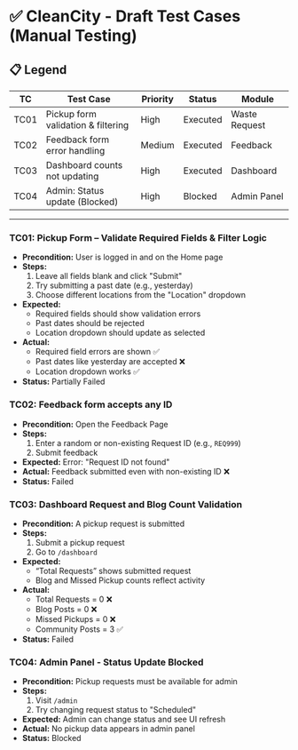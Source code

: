 # ✅ CleanCity - Draft Test Cases (Manual Testing)

## 📋 Legend
| TC | Test Case | Priority | Status | Module |
|----|-----------|----------|--------|--------|
| TC01 | Pickup form validation & filtering | High | Executed | Waste Request |
| TC02 | Feedback form error handling | Medium | Executed | Feedback |
| TC03 | Dashboard counts not updating | High | Executed | Dashboard |
| TC04 | Admin: Status update (Blocked) | High | Blocked | Admin Panel |

---

### TC01: Pickup Form – Validate Required Fields & Filter Logic
- **Precondition:** User is logged in and on the Home page
- **Steps:**
  1. Leave all fields blank and click "Submit"
  2. Try submitting a past date (e.g., yesterday)
  3. Choose different locations from the "Location" dropdown
- **Expected:**
  - Required fields should show validation errors
  - Past dates should be rejected
  - Location dropdown should update as selected
- **Actual:**
  - Required field errors are shown ✅
  - Past dates like yesterday are accepted ❌
  - Location dropdown works ✅
- **Status:** Partially Failed

### TC02: Feedback form accepts any ID
- **Precondition:** Open the Feedback Page
- **Steps:**
  1. Enter a random or non-existing Request ID (e.g., `REQ999`)
  2. Submit feedback
- **Expected:** Error: "Request ID not found"
- **Actual:** Feedback submitted even with non-existing ID ❌
- **Status:** Failed

### TC03: Dashboard Request and Blog Count Validation
- **Precondition:** A pickup request is submitted
- **Steps:**
  1. Submit a pickup request
  2. Go to `/dashboard`
- **Expected:**
  - “Total Requests” shows submitted request
  - Blog and Missed Pickup counts reflect activity
- **Actual:**
  - Total Requests = 0 ❌
  - Blog Posts = 0 ❌
  - Missed Pickups = 0 ❌
  - Community Posts = 3 ✅
- **Status:** Failed

### TC04: Admin Panel - Status Update Blocked
- **Precondition:** Pickup requests must be available for admin
- **Steps:**
  1. Visit `/admin`
  2. Try changing request status to "Scheduled"
- **Expected:** Admin can change status and see UI refresh
- **Actual:** No pickup data appears in admin panel
- **Status:** Blocked